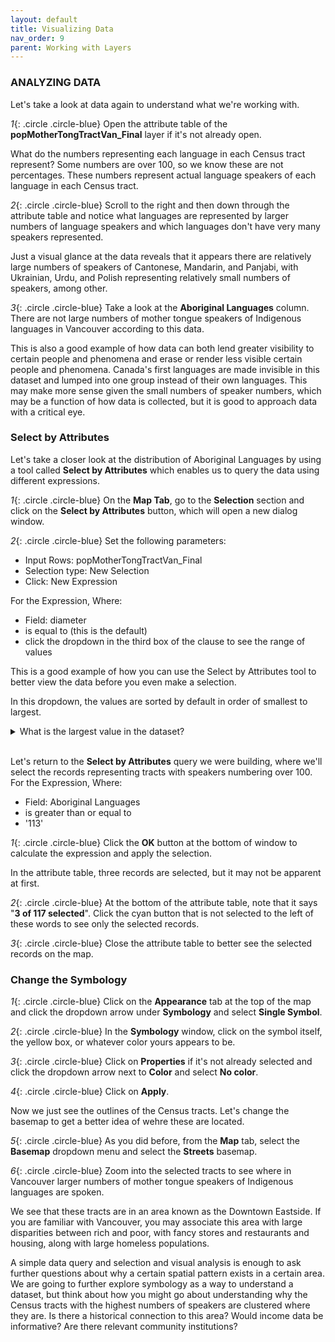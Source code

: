 ```yaml
---
layout: default
title: Visualizing Data
nav_order: 9
parent: Working with Layers
---
```


### ANALYZING DATA
Let's take a look at data again to understand what we're working with.

*1*{: .circle .circle-blue} Open the attribute table of the **popMotherTongTractVan_Final** layer if it's not already open.

What do the numbers representing each language in each Census tract represent? Some numbers are over 100, so we know these are not percentages. These numbers represent actual language speakers of each language in each Census tract. 

*2*{: .circle .circle-blue} Scroll to the right and then down through the attribute table and notice what languages are represented by larger numbers of language speakers and which languages don't have very many speakers represented.

Just a visual glance at the data reveals that it appears there are relatively large numbers of speakers of Cantonese, Mandarin, and Panjabi, with Ukrainian, Urdu, and Polish representing relatively small numbers of speakers, among other.

*3*{: .circle .circle-blue} Take a look at the **Aboriginal Languages** column. There are not large numbers of mother tongue speakers of Indigenous languages in Vancouver according to this data.

This is also a good example of how data can both lend greater visibility to certain people and phenomena and erase or render less visible certain people and phenomena. Canada's first languages are made invisible in this dataset and lumped into one group instead of their own languages. This may make more sense given the small numbers of speaker numbers, which may be a function of how data is collected, but it is good to approach data with a critical eye.

### Select by Attributes
Let's take a closer look at the distribution of Aboriginal Languages by using a tool called **Select by Attributes** which enables us to query the data using different expressions.

*1*{: .circle .circle-blue} On the **Map Tab**, go to the **Selection** section and click on the **Select by Attributes** button, which will open a new dialog window.

*2*{: .circle .circle-blue} Set the following parameters:

-	Input Rows: popMotherTongTractVan_Final
- Selection type: New Selection
- Click: New Expression

For the Expression, Where:

-	Field: diameter
- is equal to (this is the default)
- click the dropdown in the third box of the clause to see the range of values

This is a good example of how you can use the Select by Attributes tool to better view the data before you even make a selection.

In this dropdown, the values are sorted by default in order of smallest to largest.

<details>
<summary>What is the largest value in the dataset?</summary>

133
</details>
<br>

Let's return to the **Select by Attributes** query we were building, where we'll select the records representing tracts with speakers numbering over 100.
For the Expression, Where:

-	Field: Aboriginal Languages
- is greater than or equal to
- '113'

*1*{: .circle .circle-blue} Click the **OK** button at the bottom of window to calculate the expression and apply the selection.

In the attribute table, three records are selected, but it may not be apparent at first.

*2*{: .circle .circle-blue} At the bottom of the attribute table, note that it says "**3 of 117 selected**". Click the cyan button that is not selected to the left of these words to see only the selected records.

*3*{: .circle .circle-blue} Close the attribute table to better see the selected records on the map.

### Change the Symbology
*1*{: .circle .circle-blue} Click on the **Appearance** tab at the top of the map and click the dropdown arrow under **Symbology** and select **Single Symbol**.

*2*{: .circle .circle-blue} In the **Symbology** window, click on the symbol itself, the yellow box, or whatever color yours appears to be.

*3*{: .circle .circle-blue} Click on **Properties** if it's not already selected and click the dropdown arrow next to **Color** and select **No color**.

*4*{: .circle .circle-blue} Click on **Apply**.

Now we just see the outlines of the Census tracts. Let's change the basemap to get a better idea of wehre these are located.

*5*{: .circle .circle-blue} As you did before, from the **Map** tab, select the **Basemap** dropdown menu and select the **Streets** basemap.

*6*{: .circle .circle-blue} Zoom into the selected tracts to see where in Vancouver larger numbers of mother tongue speakers of Indigenous languages are spoken.

We see that these tracts are in an area known as the Downtown Eastside. If you are familiar with Vancouver, you may associate this area with large disparities between rich and poor, with fancy stores and restaurants and housing, along with large homeless populations.

A simple data query and selection and visual analysis is enough to ask further questions about why a certain spatial pattern exists in a certain area. We are going to further explore symbology as a way to understand a dataset, but think about how you might go about understanding why the Census tracts with the highest numbers of speakers are clustered where they are. Is there a historical connection to this area? Would income data be informative? Are there relevant community institutions? 
